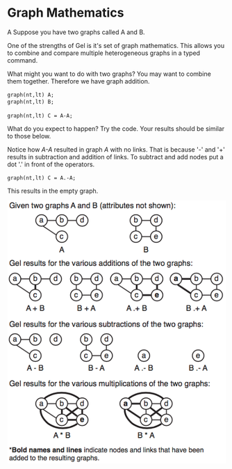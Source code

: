 # Graph Mathematics

A Suppose you have two graphs called A and B. 

One of the strengths of Gel is it's set of graph mathematics. This allows you to combine and compare multiple heterogeneous graphs in a typed command.

What might you want to do with two graphs? You may want to combine them together. Therefore we have graph addition. 

```
graph(nt,lt) A;
graph(nt,lt) B;

graph(nt,lt) C = A-A;
```
What do you expect to happen? Try the code. Your results should be similar to those below.

Notice how *A-A* resulted in graph *A* with no links. That is because '-' and '+' results in subtraction and addition of links. To subtract and add nodes put a dot '.' in front of the operators. 

```
graph(nt,lt) C = A.-A;
```

This results in the empty graph.

![](img20.png)

